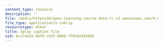 ```yaml
---
content_type: resource
description: ''
file: /media/https%3A/open-learning-course-data-rc.s3.amazonaws.com/9-00sc-introduction-to-psychology-fall-2011/bcc7a43a9ef8cd3398b07f91da392695_QvK6YdFKMY8.srt
file_type: application/x-subrip
resourcetype: Other
title: 3play caption file
uid: bcc7a43a-9ef8-cd33-98b0-7f91da392695
---
```

